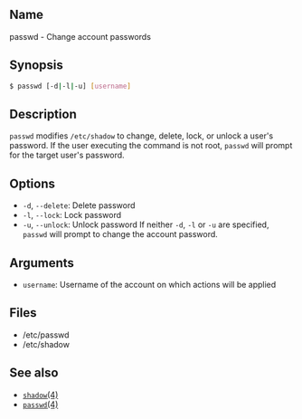 ## Name

passwd - Change account passwords

## Synopsis

```sh
$ passwd [-d|-l|-u] [username]
```

## Description

`passwd` modifies `/etc/shadow` to change, delete, lock, or unlock a user's password.
If the user executing the command is not root, `passwd` will prompt for the target user's password.

## Options

* `-d`, `--delete`: Delete password
* `-l`, `--lock`: Lock password
* `-u`, `--unlock`: Unlock password
If neither `-d`, `-l` or `-u` are specified, `passwd` will prompt to change the account password.

## Arguments

* `username`: Username of the account on which actions will be applied

## Files

* /etc/passwd
* /etc/shadow

## See also

* [`shadow`(4)](help://man/4/shadow)
* [`passwd`(4)](help://man/4/passwd)
